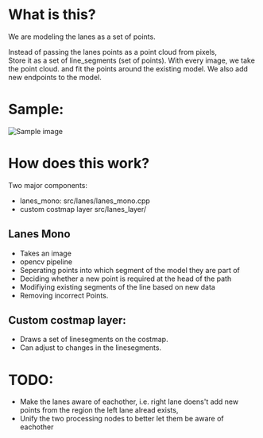 # What is this?

We are modeling the lanes as a set of points.

Instead of passing the lanes points as a point cloud from pixels,  
Store it as a set of line_segments (set of points). With every image, we take the point cloud. and fit the points around the existing model.
We also add new endpoints to the model.

# Sample:
![Sample image](imgages/sample.png)

# How does this work?
Two major components:

- lanes_mono: src/lanes/lanes_mono.cpp
- custom costmap layer src/lanes_layer/

## Lanes Mono
- Takes an image
- opencv pipeline
- Seperating points into which segment of the model they are part of
- Deciding whether a new point is required at the head of the path
- Modifiying existing segments of the line based on new data
- Removing incorrect Points.


## Custom costmap layer:
- Draws a set of linesegments on the costmap.
- Can adjust to changes in the linesegments.



# TODO: 
- Make the lanes aware of eachother, i.e. right lane doens't add new points from the region the left lane alread exists,
- Unify the two processing nodes to better let them be aware of eachother

